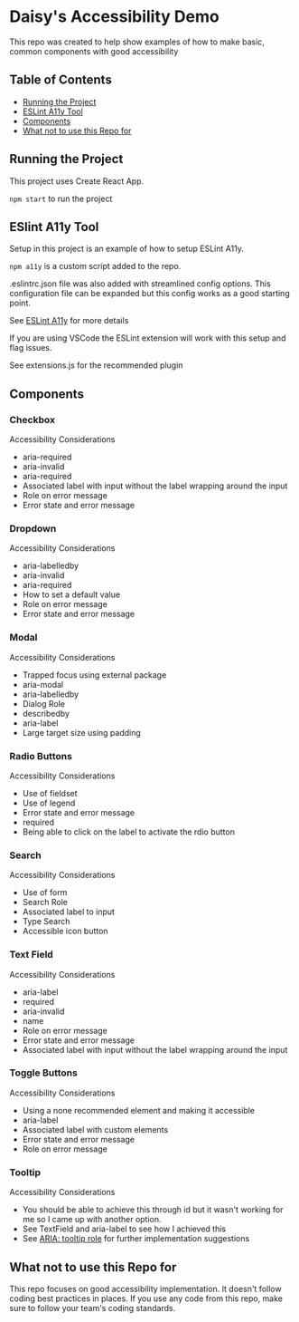 # Daisy's Accessibility Demo
This repo was created to help show examples of how to make basic, common components with good accessibility

## Table of Contents

- [Running the Project](#running-the-project)
- [ESLint A11y Tool](#eslint-a11y-tool)
- [Components](#components)
- [What not to use this Repo for](#what-not-to-use-this-repo-for)

## Running the Project
This project uses Create React App.

`npm start` to run the project


## ESlint A11y Tool
Setup in this project is an example of how to setup ESLint A11y.

`npm a11y` is a custom script added to the repo.

.eslintrc.json file was also added with streamlined config options. This configuration file can be expanded but this config works as a good starting point.

See [ESLint A11y](https://www.npmjs.com/package/eslint-plugin-jsx-a11y) for more details

If you are using VSCode the ESLint extension will work with this setup and flag issues.

See extensions.js for the recommended plugin

## Components
### Checkbox
Accessibility Considerations
- aria-required
- aria-invalid
- aria-required
- Associated label with input without the label wrapping around the input
- Role on error message
- Error state and error message

### Dropdown
Accessibility Considerations
- aria-labelledby
- aria-invalid
- aria-required
- How to set a default value
- Role on error message
- Error state and error message

### Modal
Accessibility Considerations
- Trapped focus using external package
- aria-modal
- aria-labelledby
- Dialog Role
- describedby
- aria-label
- Large target size using padding

### Radio Buttons
Accessibility Considerations
- Use of fieldset
- Use of legend
- Error state and error message
- required
- Being able to click on the label to activate the rdio button

### Search
Accessibility Considerations
- Use of form
- Search Role
- Associated label to input
- Type Search
- Accessible icon button

### Text Field
Accessibility Considerations
- aria-label
- required
- aria-invalid
- name
- Role on error message
- Error state and error message
- Associated label with input without the label wrapping around the input

### Toggle Buttons
Accessibility Considerations
- Using a none recommended element and making it accessible
- aria-label
- Associated label with custom elements
- Error state and error message
- Role on error message

### Tooltip
Accessibility Considerations
- You should be able to achieve this through id but it wasn't working for me so I came up with another option.
- See TextField and aria-label to see how I achieved this
- See [ARIA: tooltip role](#https://developer.mozilla.org/en-US/docs/Web/Accessibility/ARIA/Roles/tooltip_role) for further implementation suggestions

## What not to use this Repo for
This repo focuses on good accessibility implementation. It doesn't follow coding best practices in places. If you use any code from this repo, make sure to follow your team's coding standards.